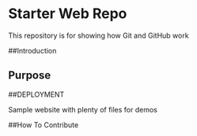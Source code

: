 # Starter Web Repo

This repository is for showing how Git and GitHub work

##Introduction

## Purpose
##DEPLOYMENT

Sample website with plenty of files for demos

##How To Contribute